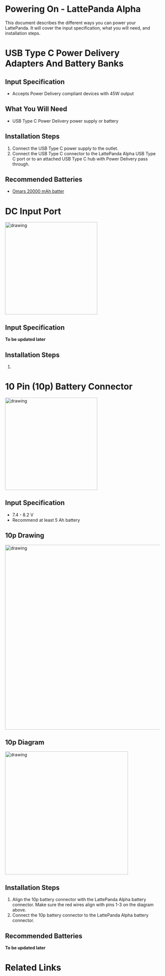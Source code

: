 # Powering On - LattePanda Alpha

This document describes the different ways you can power your LattePanda. It will cover the input specification, what you will need, and installation steps.

# USB Type C Power Delivery Adapters And Battery Banks

## Input Specification
* Accepts Power Delivery compliant devices with 45W output

## What You Will Need
* USB Type C Power Delivery power supply or battery

## Installation Steps

1. Connect the USB Type C power supply to the outlet.
2. Connect the USB Type C connector to the LattePanda Alpha USB Type C port or to an attached USB Type C hub with Power Delivery pass through.

## Recommended Batteries
* [Omars 20000 mAh batter](https://www.amazon.com/dp/B07CMLVR6C/ref=cm_sw_r_cp_api_i_R.njCbAT06DNT)

# DC Input Port
<img src="https://github.com/chrislattepanda/Docs/blob/master/assets/images/DC_Input_Port_Alpha.jpg" alt="drawing" width="300"/>

## Input Specification
**To be updated later**

## Installation Steps

1. 

# 10 Pin (10p) Battery Connector
<img src="https://github.com/chrislattepanda/Docs/blob/master/assets/images/Battery_Connector_Port_Alpha.jpg" alt="drawing" width="300"/>

## Input Specification
* 7.4 - 8.2 V
* Recommend at least 5 Ah battery

## 10p Drawing
<img src="https://github.com/chrislattepanda/Docs/blob/master/assets/images/Battery_Connector_Drawing_Alpha.jpg" alt="drawing" width="600"/>

## 10p Diagram
<img src="https://github.com/chrislattepanda/Docs/blob/master/assets/images/Battery_Connector_Pin_Diagram_Alpha.jpg" alt="drawing" width="400"/>

## Installation Steps

1. Align the 10p battery connector with the LattePanda Alpha battery connector. Make sure the red wires align with pins 1-3 on the diagram above.
2. Connect the 10p battery connector to the LattePanda Alpha battery connector.

## Recommended Batteries
**To be updated later**

# Related Links
